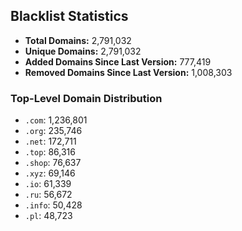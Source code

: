 ## Blacklist Statistics

- **Total Domains:** 2,791,032
- **Unique Domains:** 2,791,032
- **Added Domains Since Last Version:** 777,419
- **Removed Domains Since Last Version:** 1,008,303

### Top-Level Domain Distribution

-  `.com`: 1,236,801
-  `.org`: 235,746
-  `.net`: 172,711
-  `.top`: 86,316
-  `.shop`: 76,637
-  `.xyz`: 69,146
-  `.io`: 61,339
-  `.ru`: 56,672
-  `.info`: 50,428
-  `.pl`: 48,723
